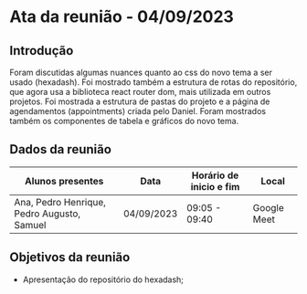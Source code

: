 # Ata da reunião - 04/09/2023

## Introdução

Foram discutidas algumas nuances quanto ao css do novo tema a ser usado (hexadash). Foi mostrado também a estrutura de rotas do repositório, que agora usa a biblioteca react router dom, mais utilizada em outros projetos. Foi mostrada a estrutura de pastas do projeto e a página de agendamentos (appointments) criada pelo Daniel. Foram mostrados também os componentes de tabela e gráficos do novo tema. 

## Dados da reunião

| Alunos presentes                            | Data       | Horário de inicio e fim | Local |
| ------------------------------------------- | ---------- | ------------------------ | ----- |
| Ana, Pedro Henrique, Pedro Augusto, Samuel  | 04/09/2023 | 09:05 - 09:40            | Google Meet |

## Objetivos da reunião

- Apresentação do repositório do hexadash;
